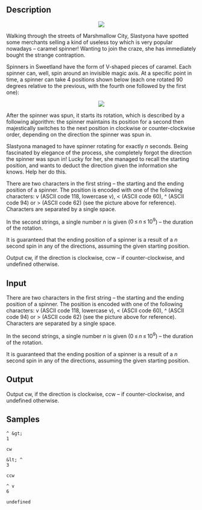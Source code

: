 ## Description

<div><center> <img class="tex-graphics" src="./28648/file/TflUhw6b.png" style="max-width: 100.0%;max-height: 100.0%;"> </center><p>Walking through the streets of Marshmallow City, Slastyona have spotted some merchants selling a kind of useless toy which is very popular nowadays&nbsp;– caramel spinner! Wanting to join the craze, she has immediately bought the strange contraption.</p><p>Spinners in Sweetland have the form of V-shaped pieces of caramel. Each spinner can, well, spin around an invisible magic axis. At a specific point in time, a spinner can take 4 positions shown below (each one rotated 90 degrees relative to the previous, with the fourth one followed by the first one):</p><center> <img class="tex-graphics" src="./28648/file/CHoVUtWg.png" style="max-width: 100.0%;max-height: 100.0%;"> </center><p>After the spinner was spun, it starts its rotation, which is described by a following algorithm: the spinner maintains its position for a second then majestically switches to the next position in clockwise or counter-clockwise order, depending on the direction the spinner was spun in.</p><p>Slastyona managed to have spinner rotating for exactly <span class="tex-span"><i>n</i></span> seconds. Being fascinated by elegance of the process, she completely forgot the direction the spinner was spun in! Lucky for her, she managed to recall the starting position, and wants to deduct the direction given the information she knows. Help her do this.</p></div><div class="input-specification"><p>There are two characters in the first string&nbsp;– the starting and the ending position of a spinner. The position is encoded with one of the following characters: <span class="tex-font-style-tt">v</span> (ASCII code <span class="tex-span">118</span>, lowercase v), <span class="tex-font-style-tt">&lt;</span> (ASCII code <span class="tex-span">60</span>), <span class="tex-font-style-tt">^</span> (ASCII code <span class="tex-span">94</span>) or <span class="tex-font-style-tt">&gt;</span> (ASCII code <span class="tex-span">62</span>) (see the picture above for reference). Characters are separated by a single space.</p><p>In the second strings, a single number <span class="tex-span"><i>n</i></span> is given (<span class="tex-span">0 ≤ <i>n</i> ≤ 10<sup class="upper-index">9</sup></span>)&nbsp;– the duration of the rotation.</p><p>It is guaranteed that the ending position of a spinner is a result of a <span class="tex-span"><i>n</i></span> second spin in any of the directions, assuming the given starting position.</p></div><div class="output-specification"><p>Output <span class="tex-font-style-tt">cw</span>, if the direction is clockwise, <span class="tex-font-style-tt">ccw</span>&nbsp;– if counter-clockwise, and <span class="tex-font-style-tt">undefined</span> otherwise.</p></div>

## Input

<p>There are two characters in the first string&nbsp;– the starting and the ending position of a spinner. The position is encoded with one of the following characters: <span class="tex-font-style-tt">v</span> (ASCII code <span class="tex-span">118</span>, lowercase v), <span class="tex-font-style-tt">&lt;</span> (ASCII code <span class="tex-span">60</span>), <span class="tex-font-style-tt">^</span> (ASCII code <span class="tex-span">94</span>) or <span class="tex-font-style-tt">&gt;</span> (ASCII code <span class="tex-span">62</span>) (see the picture above for reference). Characters are separated by a single space.</p><p>In the second strings, a single number <span class="tex-span"><i>n</i></span> is given (<span class="tex-span">0 ≤ <i>n</i> ≤ 10<sup class="upper-index">9</sup></span>)&nbsp;– the duration of the rotation.</p><p>It is guaranteed that the ending position of a spinner is a result of a <span class="tex-span"><i>n</i></span> second spin in any of the directions, assuming the given starting position.</p>

## Output

<p>Output <span class="tex-font-style-tt">cw</span>, if the direction is clockwise, <span class="tex-font-style-tt">ccw</span>&nbsp;– if counter-clockwise, and <span class="tex-font-style-tt">undefined</span> otherwise.</p>

## Samples

```input1
^ &gt;
1

```

```output1
cw

```






```input2
&lt; ^
3

```

```output2
ccw

```






```input3
^ v
6

```

```output3
undefined

```



